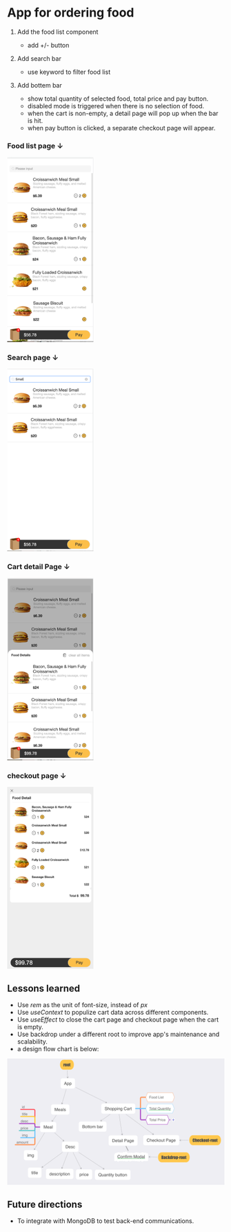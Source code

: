 # App for ordering food 

1. Add the food list component
   - add +/- button
2. Add search bar
   - use keyword to filter food list

3. Add bottem bar
   - show total quantity of selected food, total price and pay button.
   - disabled mode is triggered when there is no selection of food.
   - when the cart is non-empty, a detail page will pop up when the bar is hit.
   - when pay button is clicked, a separate checkout page will appear.

### Food list page &darr;
<img src='public/img/show/foodList.png' alt="" width="200" >

### Search page &darr;

<img src='public/img/show/SearchPage.png' alt="" width="200">

### Cart detail Page &darr;
<img src='public/img/show/cartDetail.png' alt="" width='200'>

### checkout page &darr;
<img src='public/img/show/checkoutPage.png' alt="" width='200'>

## Lessons learned
  - Use *rem* as the unit of font-size, instead of *px*
  - Use *useContext* to populize cart data across different components.
  - Use *useEffect* to close the cart page and checkout page when the cart is empty.
  - Use backdrop under a different root to improve app's maintenance and scalability.
  - a design flow chart is below:

<img src='public/img/show/flow.png' alt="">

## Future directions
  - To integrate with MongoDB to test back-end communications.
  

